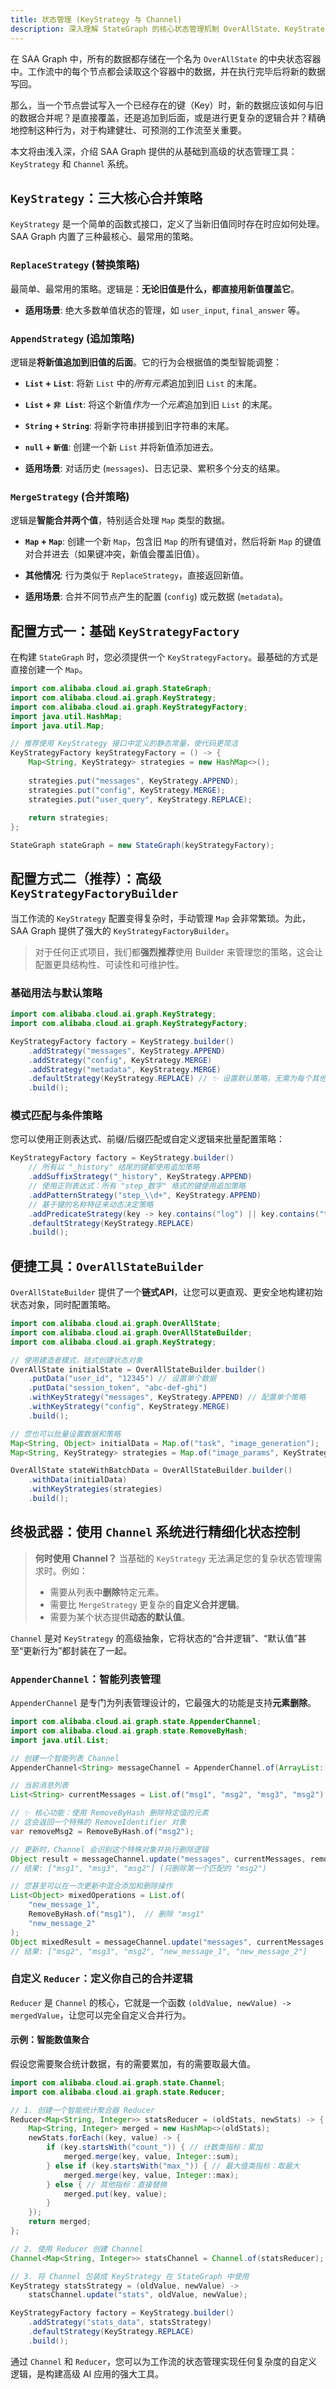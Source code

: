 ```yaml
---
title: 状态管理 (KeyStrategy 与 Channel)
description: 深入理解 StateGraph 的核心状态管理机制 OverAllState、KeyStrategy 与 Channel，学习如何精确控制工作流中的数据合并与转换行为。
---
```


在 SAA Graph 中，所有的数据都存储在一个名为 `OverAllState` 的中央状态容器中。工作流中的每个节点都会读取这个容器中的数据，并在执行完毕后将新的数据写回。

那么，当一个节点尝试写入一个已经存在的键（Key）时，新的数据应该如何与旧的数据合并呢？是直接覆盖，还是追加到后面，或是进行更复杂的逻辑合并？精确地控制这种行为，对于构建健壮、可预测的工作流至关重要。

本文将由浅入深，介绍 SAA Graph 提供的从基础到高级的状态管理工具：`KeyStrategy` 和 `Channel` 系统。

## `KeyStrategy`：三大核心合并策略

`KeyStrategy` 是一个简单的函数式接口，定义了当新旧值同时存在时应如何处理。SAA Graph 内置了三种最核心、最常用的策略。

### `ReplaceStrategy` (替换策略)
最简单、最常用的策略。逻辑是：**无论旧值是什么，都直接用新值覆盖它**。

- **适用场景**: 绝大多数单值状态的管理，如 `user_input`, `final_answer` 等。

### `AppendStrategy` (追加策略)
逻辑是**将新值追加到旧值的后面**。它的行为会根据值的类型智能调整：

-   **`List` + `List`**: 将新 `List` 中的*所有元素*追加到旧 `List` 的末尾。
-   **`List` + `非 List`**: 将这个新值*作为一个元素*追加到旧 `List` 的末尾。
-   **`String` + `String`**: 将新字符串拼接到旧字符串的末尾。
-   **`null` + `新值`**: 创建一个新 `List` 并将新值添加进去。

- **适用场景**: 对话历史 (`messages`)、日志记录、累积多个分支的结果。

### `MergeStrategy` (合并策略)
逻辑是**智能合并两个值**，特别适合处理 `Map` 类型的数据。

-   **`Map` + `Map`**: 创建一个新 `Map`，包含旧 `Map` 的所有键值对，然后将新 `Map` 的键值对合并进去（如果键冲突，新值会覆盖旧值）。
-   **其他情况**: 行为类似于 `ReplaceStrategy`，直接返回新值。

- **适用场景**: 合并不同节点产生的配置 (`config`) 或元数据 (`metadata`)。

## 配置方式一：基础 `KeyStrategyFactory`

在构建 `StateGraph` 时，您必须提供一个 `KeyStrategyFactory`。最基础的方式是直接创建一个 `Map`。

```java
import com.alibaba.cloud.ai.graph.StateGraph;
import com.alibaba.cloud.ai.graph.KeyStrategy;
import com.alibaba.cloud.ai.graph.KeyStrategyFactory;
import java.util.HashMap;
import java.util.Map;

// 推荐使用 KeyStrategy 接口中定义的静态常量，使代码更简洁
KeyStrategyFactory keyStrategyFactory = () -> {
    Map<String, KeyStrategy> strategies = new HashMap<>();
    
    strategies.put("messages", KeyStrategy.APPEND);
    strategies.put("config", KeyStrategy.MERGE);
    strategies.put("user_query", KeyStrategy.REPLACE);
    
    return strategies;
};

StateGraph stateGraph = new StateGraph(keyStrategyFactory);
```

## 配置方式二（推荐）：高级 `KeyStrategyFactoryBuilder`

当工作流的 `KeyStrategy` 配置变得复杂时，手动管理 `Map` 会非常繁琐。为此，SAA Graph 提供了强大的 `KeyStrategyFactoryBuilder`。

> 对于任何正式项目，我们都**强烈推荐**使用 Builder 来管理您的策略，这会让配置更具结构性、可读性和可维护性。

### 基础用法与默认策略

```java
import com.alibaba.cloud.ai.graph.KeyStrategy;
import com.alibaba.cloud.ai.graph.KeyStrategyFactory;

KeyStrategyFactory factory = KeyStrategy.builder()
    .addStrategy("messages", KeyStrategy.APPEND)
    .addStrategy("config", KeyStrategy.MERGE)
    .addStrategy("metadata", KeyStrategy.MERGE)
    .defaultStrategy(KeyStrategy.REPLACE) // ✨ 设置默认策略，无需为每个其他键单独配置
    .build();
```

### 模式匹配与条件策略

您可以使用正则表达式、前缀/后缀匹配或自定义逻辑来批量配置策略：

```java
KeyStrategyFactory factory = KeyStrategy.builder()
    // 所有以 "_history" 结尾的键都使用追加策略
    .addSuffixStrategy("_history", KeyStrategy.APPEND)
    // 使用正则表达式：所有 "step_数字" 格式的键使用追加策略
    .addPatternStrategy("step_\\d+", KeyStrategy.APPEND)
    // 基于键的名称特征来动态决定策略
    .addPredicateStrategy(key -> key.contains("log") || key.contains("trace"), KeyStrategy.APPEND)
    .defaultStrategy(KeyStrategy.REPLACE)
    .build();
```

## 便捷工具：`OverAllStateBuilder`

`OverAllStateBuilder` 提供了一个**链式API**，让您可以更直观、更安全地构建初始状态对象，同时配置策略。

```java
import com.alibaba.cloud.ai.graph.OverAllState;
import com.alibaba.cloud.ai.graph.OverAllStateBuilder;
import com.alibaba.cloud.ai.graph.KeyStrategy;

// 使用建造者模式，链式创建状态对象
OverAllState initialState = OverAllStateBuilder.builder()
    .putData("user_id", "12345") // 设置单个数据
    .putData("session_token", "abc-def-ghi")
    .withKeyStrategy("messages", KeyStrategy.APPEND) // 配置单个策略
    .withKeyStrategy("config", KeyStrategy.MERGE)
    .build();

// 您也可以批量设置数据和策略
Map<String, Object> initialData = Map.of("task", "image_generation");
Map<String, KeyStrategy> strategies = Map.of("image_params", KeyStrategy.MERGE);

OverAllState stateWithBatchData = OverAllStateBuilder.builder()
    .withData(initialData)
    .withKeyStrategies(strategies)
    .build();
```

## 终极武器：使用 `Channel` 系统进行精细化状态控制

> **何时使用 Channel？** 当基础的 `KeyStrategy` 无法满足您的复杂状态管理需求时。例如：
> - 需要从列表中**删除**特定元素。
> - 需要比 `MergeStrategy` 更复杂的**自定义合并逻辑**。
> - 需要为某个状态提供**动态的默认值**。

`Channel` 是对 `KeyStrategy` 的高级抽象，它将状态的“合并逻辑”、“默认值”甚至“更新行为”都封装在了一起。

### `AppenderChannel`：智能列表管理

`AppenderChannel` 是专门为列表管理设计的，它最强大的功能是支持**元素删除**。

```java
import com.alibaba.cloud.ai.graph.state.AppenderChannel;
import com.alibaba.cloud.ai.graph.state.RemoveByHash;
import java.util.List;

// 创建一个智能列表 Channel
AppenderChannel<String> messageChannel = AppenderChannel.of(ArrayList::new);

// 当前消息列表
List<String> currentMessages = List.of("msg1", "msg2", "msg3", "msg2");

// ✨ 核心功能：使用 RemoveByHash 删除特定值的元素
// 这会返回一个特殊的 RemoveIdentifier 对象
var removeMsg2 = RemoveByHash.of("msg2");

// 更新时，Channel 会识别这个特殊对象并执行删除逻辑
Object result = messageChannel.update("messages", currentMessages, removeMsg2);
// 结果: ["msg1", "msg3", "msg2"] (只删除第一个匹配的 "msg2")

// 您甚至可以在一次更新中混合添加和删除操作
List<Object> mixedOperations = List.of(
    "new_message_1",
    RemoveByHash.of("msg1"),  // 删除 "msg1"
    "new_message_2"
);
Object mixedResult = messageChannel.update("messages", currentMessages, mixedOperations);
// 结果: ["msg2", "msg3", "msg2", "new_message_1", "new_message_2"]
```

### 自定义 `Reducer`：定义你自己的合并逻辑

`Reducer` 是 `Channel` 的核心，它就是一个函数 `(oldValue, newValue) -> mergedValue`，让您可以完全自定义合并行为。

#### 示例：智能数值聚合

假设您需要聚合统计数据，有的需要累加，有的需要取最大值。

```java
import com.alibaba.cloud.ai.graph.state.Channel;
import com.alibaba.cloud.ai.graph.state.Reducer;

// 1. 创建一个智能统计聚合器 Reducer
Reducer<Map<String, Integer>> statsReducer = (oldStats, newStats) -> {
    Map<String, Integer> merged = new HashMap<>(oldStats);
    newStats.forEach((key, value) -> {
        if (key.startsWith("count_")) { // 计数类指标：累加
            merged.merge(key, value, Integer::sum);
        } else if (key.startsWith("max_")) { // 最大值类指标：取最大
            merged.merge(key, value, Integer::max);
        } else { // 其他指标：直接替换
            merged.put(key, value);
        }
    });
    return merged;
};

// 2. 使用 Reducer 创建 Channel
Channel<Map<String, Integer>> statsChannel = Channel.of(statsReducer);

// 3. 将 Channel 包装成 KeyStrategy 在 StateGraph 中使用
KeyStrategy statsStrategy = (oldValue, newValue) -> 
    statsChannel.update("stats", oldValue, newValue);

KeyStrategyFactory factory = KeyStrategy.builder()
    .addStrategy("stats_data", statsStrategy)
    .defaultStrategy(KeyStrategy.REPLACE)
    .build();
```

通过 `Channel` 和 `Reducer`，您可以为工作流的状态管理实现任何复杂度的自定义逻辑，是构建高级 AI 应用的强大工具。
